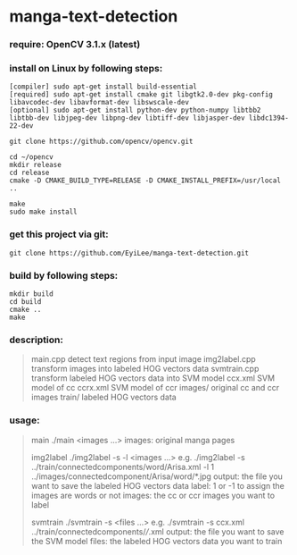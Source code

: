 # manga-text-detection
### require: OpenCV 3.1.x (latest)

### install on Linux by following steps:

	[compiler] sudo apt-get install build-essential
	[required] sudo apt-get install cmake git libgtk2.0-dev pkg-config libavcodec-dev libavformat-dev libswscale-dev
	[optional] sudo apt-get install python-dev python-numpy libtbb2 libtbb-dev libjpeg-dev libpng-dev libtiff-dev libjasper-dev libdc1394-22-dev

	git clone https://github.com/opencv/opencv.git

	cd ~/opencv
	mkdir release
	cd release
	cmake -D CMAKE_BUILD_TYPE=RELEASE -D CMAKE_INSTALL_PREFIX=/usr/local ..

	make
	sudo make install

### get this project via git:

	git clone https://github.com/EyiLee/manga-text-detection.git

### build by following steps:

	mkdir build
	cd build
	cmake ..
	make

### description:
>main.cpp
>	detect text regions from input image
>img2label.cpp
>	transform images into labeled HOG vectors data
>svmtrain.cpp
>	transform labeled HOG vectors data into SVM model
>ccx.xml
>	SVM model of cc
>ccrx.xml
>	SVM model of ccr
>images/
>	original cc and ccr images
>train/
>	labeled HOG vectors data

### usage:
>main
>	./main <images ...>
>images: original manga pages
>
>img2label
>	./img2label -s <output> -l <label> <images ...>
>e.g.	./img2label -s ../train/connectedcomponents/word/Arisa.xml -l 1 ../images/connectedcomponent/Arisa/word/*.jpg
>output: the file you want to save the labeled HOG vectors data
>label: 1 or -1 to assign the images are words or not
>images: the cc or ccr images you want to label
>
>svmtrain
>	./svmtrain -s <output> <files ...>
>e.g.	./svmtrain -s ccx.xml ../train/connectedcomponents/*/*.xml
>output: the file you want to save the SVM model
>files: the labeled HOG vectors data you want to train
